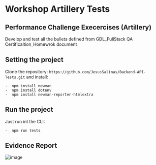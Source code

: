 # Workshop Artillery Tests

## Performance Challenge Execercises (Artillery)

Develop and test all the bullets defined from GDL_FullStack QA Certificaition_Homewrok document

## Setting the project

Clone the repository: `` https://github.com/JesusSalinas/Backend-API-Tests.git `` and install: 

    -  npm install newman
    -  npm install dotenv 
    -  npm install newman-reporter-htmlextra

## Run the project 

Just run int the CLI:

    -  npm run tests

## Evidence Report

![image](https://user-images.githubusercontent.com/13878421/112088421-67823680-8b55-11eb-8f7f-8ffd7a5c1e68.png)
